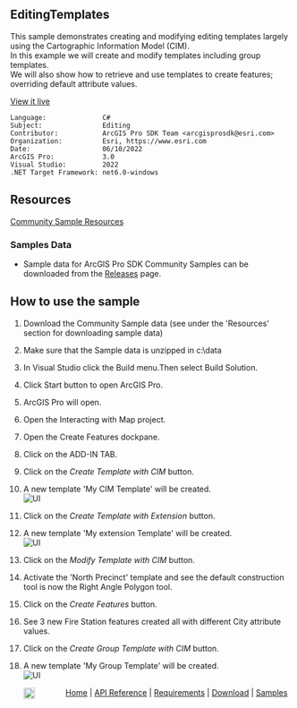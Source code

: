 ## EditingTemplates

<!-- TODO: Write a brief abstract explaining this sample -->
This sample demonstrates creating and modifying editing templates largely using the Cartographic Information Model (CIM).   
In this example we will create and modify templates including group templates.    
We will also show how to retrieve and use templates to create features; overriding default attribute values.   
  


<a href="https://pro.arcgis.com/en/pro-app/sdk/" target="_blank">View it live</a>

<!-- TODO: Fill this section below with metadata about this sample-->
```
Language:              C#
Subject:               Editing
Contributor:           ArcGIS Pro SDK Team <arcgisprosdk@esri.com>
Organization:          Esri, https://www.esri.com
Date:                  06/10/2022
ArcGIS Pro:            3.0
Visual Studio:         2022
.NET Target Framework: net6.0-windows
```

## Resources

[Community Sample Resources](https://github.com/Esri/arcgis-pro-sdk-community-samples#resources)

### Samples Data

* Sample data for ArcGIS Pro SDK Community Samples can be downloaded from the [Releases](https://github.com/Esri/arcgis-pro-sdk-community-samples/releases) page.  

## How to use the sample
<!-- TODO: Explain how this sample can be used. To use images in this section, create the image file in your sample project's screenshots folder. Use relative url to link to this image using this syntax: ![My sample Image](FacePage/SampleImage.png) -->
1. Download the Community Sample data (see under the 'Resources' section for downloading sample data)  
1. Make sure that the Sample data is unzipped in c:\data  
1. In Visual Studio click the Build menu.Then select Build Solution.  
1. Click Start button to open ArcGIS Pro.  
1. ArcGIS Pro will open.    
1. Open the Interacting with Map project.  
1. Open the Create Features dockpane.   
1. Click on the ADD-IN TAB.    
1. Click on the *Create Template with CIM* button.     
1. A new template 'My CIM Template' will be created.  
![UI](screenshots/Templates_NewCIMTemplate.png)   
  
1. Click on the *Create Template with Extension* button.     
1. A new template 'My extension Template' will be created.  
![UI](screenshots/Templates_NewExtensionTemplate.png)   
  
1. Click on the *Modify Template with CIM* button.     
1. Activate the 'North Precinct' template and see the default construction tool is now the Right Angle Polygon tool.  
1. Click on the *Create Features* button.     
1. See 3 new Fire Station features created all with different City attribute values.  
1. Click on the *Create Group Template with CIM* button.     
1. A new template 'My Group Template' will be created.  
![UI](screenshots/Templates_GroupTemplate.png)   
  


<!-- End -->

&nbsp;&nbsp;&nbsp;&nbsp;&nbsp;&nbsp;<img src="https://esri.github.io/arcgis-pro-sdk/images/ArcGISPro.png"  alt="ArcGIS Pro SDK for Microsoft .NET Framework" height = "20" width = "20" align="top"  >
&nbsp;&nbsp;&nbsp;&nbsp;&nbsp;&nbsp;&nbsp;&nbsp;&nbsp;&nbsp;&nbsp;&nbsp;
[Home](https://github.com/Esri/arcgis-pro-sdk/wiki) | <a href="https://pro.arcgis.com/en/pro-app/latest/sdk/api-reference" target="_blank">API Reference</a> | [Requirements](https://github.com/Esri/arcgis-pro-sdk/wiki#requirements) | [Download](https://github.com/Esri/arcgis-pro-sdk/wiki#installing-arcgis-pro-sdk-for-net) | <a href="https://github.com/esri/arcgis-pro-sdk-community-samples" target="_blank">Samples</a>
